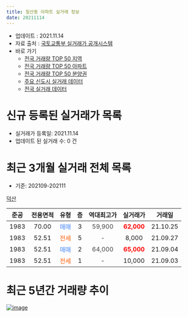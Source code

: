 ```yaml
---
title: 칠산동 아파트 실거래 정보
date: 20211114
---
```


* 업데이트 : 2021.11.14
* 자료 출처 : [국토교통부 실거래가 공개시스템](http://rt.molit.go.kr)
* 바로 가기
    * [전국 거래량 TOP 50 지역](https://apt-info.github.io/apt-trade-info/tr)
    * [전국 거래량 TOP 50 아파트](https://apt-info.github.io/apt-trade-info/ta)
    * [전국 거래량 TOP 50 분양권](https://apt-info.github.io/apt-trade-info/tb)
    * [주요 신도시 실거래 데이터](https://apt-info.github.io/apt-trade-info/newtown)
    * [전국 실거래 데이터](https://apt-info.github.io/apt-trade-info/all)



<script async src="https://pagead2.googlesyndication.com/pagead/js/adsbygoogle.js"></script>
<!-- 기본광고 -->
<ins class="adsbygoogle"
     style="display:block"
     data-ad-client="ca-pub-1142216861245946"
     data-ad-slot="4805727019"
     data-ad-format="auto"
     data-full-width-responsive="true"></ins>
<script>
     (adsbygoogle = window.adsbygoogle || []).push({});
</script>


# 신규 등록된 실거래가 목록

* 실거래가 등록일: 2021.11.14
* 업데이트 된 실거래 수: 0 건




<script async src="https://pagead2.googlesyndication.com/pagead/js/adsbygoogle.js"></script>
<!-- 기본광고 -->
<ins class="adsbygoogle"
     style="display:block"
     data-ad-client="ca-pub-1142216861245946"
     data-ad-slot="4805727019"
     data-ad-format="auto"
     data-full-width-responsive="true"></ins>
<script>
     (adsbygoogle = window.adsbygoogle || []).push({});
</script>


# 최근 3개월 실거래 전체 목록
* 기준: 202109-202111


[덕산](https://search.naver.com/search.naver?query=%EB%8D%95%EC%82%B0)

|준공|전용면적|유형|층|역대최고가|실거래가|거래일|
|:---:|:---:|:---:|:---:|:---:|:---:|:---:|
|1983|70.00|<span style="color:#4285F3">매매</span>|3|<span style="color:#444444">59,900</span>|<b><span style="color:#FF0000">62,000</span></b>|21.10.25|
|1983|52.51|<span style="color:#FF5A00">전세</span>|5|<span style="color:#444444">-</span>|8,000|21.09.27|
|1983|52.51|<span style="color:#4285F3">매매</span>|2|<span style="color:#444444">64,000</span>|<b><span style="color:#FF0000">65,000</span></b>|21.09.04|
|1983|52.51|<span style="color:#FF5A00">전세</span>|1|<span style="color:#444444">-</span>|10,000|21.09.03|



<script async src="https://pagead2.googlesyndication.com/pagead/js/adsbygoogle.js"></script>
<!-- 기본광고 -->
<ins class="adsbygoogle"
     style="display:block"
     data-ad-client="ca-pub-1142216861245946"
     data-ad-slot="4805727019"
     data-ad-format="auto"
     data-full-width-responsive="true"></ins>
<script>
     (adsbygoogle = window.adsbygoogle || []).push({});
</script>


# 최근 5년간 거래량 추이


<div style="width:100%;">
    <canvas id="deal_progress" height="200"></canvas>
</div>

<script>
new Chart(document.getElementById("deal_progress"), {
    type: 'line',
    data: {
        labels: ['16.04','16.05','16.07','16.10','16.11','16.12','17.03','17.04','17.05','17.06','17.07','17.08','17.10','18.02','18.03','18.04','18.05','18.06','18.07','18.08','18.09','18.10','19.01','19.04','19.05','19.09','19.10','19.11','19.12','20.01','20.02','20.03','20.06','20.07','20.08','20.09','20.10','20.11','21.03','21.05','21.06','21.07','21.09','21.10'],
        datasets: [{
            label: '매매/분양권',
            data: [3,0,1,2,0,0,0,1,1,0,3,1,0,2,0,0,0,1,1,0,0,1,0,1,1,0,1,6,4,1,2,1,1,6,3,2,2,2,0,1,1,0,1,1],
            borderColor: "rgba(66, 133, 243, 1)",
            backgroundColor: "rgba(66, 133, 243, 0.05)",
            borderWidth: 1,
            pointRadius: 0,
            fill: false,
            lineTension: 0
        },{
            label: '전/월세',
            data: [1,2,0,0,1,2,1,0,0,1,2,1,1,1,1,1,1,0,1,2,1,1,1,0,0,1,0,0,1,0,4,1,1,1,0,2,0,2,2,2,1,1,2,0],
            borderColor: "rgba(255, 90, 0, 1)",
            backgroundColor: "rgba(255, 90, 0, 0.05)",
            borderWidth: 1,
            pointRadius: 0,
            fill: false,
            lineTension: 0
        },{
            label: '합계',
            data: [4,2,1,2,1,2,1,1,1,1,5,2,1,3,1,1,1,1,2,2,1,2,1,1,1,1,1,6,5,1,6,2,2,7,3,4,2,4,2,3,2,1,3,1],
            borderColor: "rgba(0, 0, 0, 1)",
            backgroundColor: "rgba(0, 0, 0, 0.03)",
            borderWidth: 0.1,
            pointRadius: 0,
            fill: true,
            lineTension: 0
        }
        ]
    },
    options: {
        responsive: true,
        title: {
            display: false
        },
        tooltips: {
            mode: 'index',
            intersect: false
        },
        hover: {
            mode: 'nearest',
            intersect: true
        },
        scales: {
            xAxes: [{
                display: true,
                scaleLabel: {
                    display: true,
                    labelString: '년/월'
                }
            }],
            yAxes: [{
                display: true,
                ticks: {
                    suggestedMin: 0,
                },
                scaleLabel: {
                    display: true,
                    labelString: '실거래 수'
                }
            }]
        }
    }
});

</script>


[![image](https://apt-info.github.io/images/2020-01-03-apt-trade-info/1024x500.png)](https://play.google.com/store/apps/details?id=com.aptinfo.apttradeinfo)

